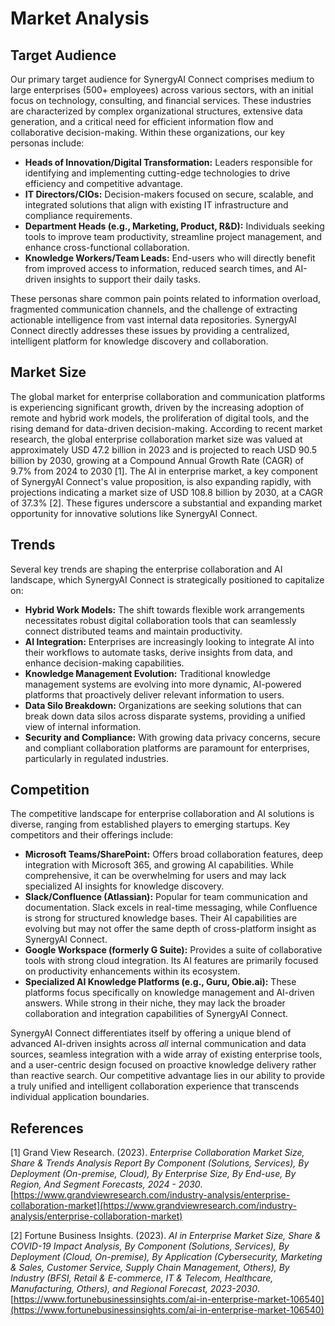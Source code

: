# Market Analysis

## Target Audience

Our primary target audience for SynergyAI Connect comprises medium to large enterprises (500+ employees) across various sectors, with an initial focus on technology, consulting, and financial services. These industries are characterized by complex organizational structures, extensive data generation, and a critical need for efficient information flow and collaborative decision-making. Within these organizations, our key personas include:

*   **Heads of Innovation/Digital Transformation:** Leaders responsible for identifying and implementing cutting-edge technologies to drive efficiency and competitive advantage.
*   **IT Directors/CIOs:** Decision-makers focused on secure, scalable, and integrated solutions that align with existing IT infrastructure and compliance requirements.
*   **Department Heads (e.g., Marketing, Product, R&D):** Individuals seeking tools to improve team productivity, streamline project management, and enhance cross-functional collaboration.
*   **Knowledge Workers/Team Leads:** End-users who will directly benefit from improved access to information, reduced search times, and AI-driven insights to support their daily tasks.

These personas share common pain points related to information overload, fragmented communication channels, and the challenge of extracting actionable intelligence from vast internal data repositories. SynergyAI Connect directly addresses these issues by providing a centralized, intelligent platform for knowledge discovery and collaboration.

## Market Size

The global market for enterprise collaboration and communication platforms is experiencing significant growth, driven by the increasing adoption of remote and hybrid work models, the proliferation of digital tools, and the rising demand for data-driven decision-making. According to recent market research, the global enterprise collaboration market size was valued at approximately USD 47.2 billion in 2023 and is projected to reach USD 90.5 billion by 2030, growing at a Compound Annual Growth Rate (CAGR) of 9.7% from 2024 to 2030 [1]. The AI in enterprise market, a key component of SynergyAI Connect's value proposition, is also expanding rapidly, with projections indicating a market size of USD 108.8 billion by 2030, at a CAGR of 37.3% [2]. These figures underscore a substantial and expanding market opportunity for innovative solutions like SynergyAI Connect.

## Trends

Several key trends are shaping the enterprise collaboration and AI landscape, which SynergyAI Connect is strategically positioned to capitalize on:

*   **Hybrid Work Models:** The shift towards flexible work arrangements necessitates robust digital collaboration tools that can seamlessly connect distributed teams and maintain productivity.
*   **AI Integration:** Enterprises are increasingly looking to integrate AI into their workflows to automate tasks, derive insights from data, and enhance decision-making capabilities.
*   **Knowledge Management Evolution:** Traditional knowledge management systems are evolving into more dynamic, AI-powered platforms that proactively deliver relevant information to users.
*   **Data Silo Breakdown:** Organizations are seeking solutions that can break down data silos across disparate systems, providing a unified view of internal information.
*   **Security and Compliance:** With growing data privacy concerns, secure and compliant collaboration platforms are paramount for enterprises, particularly in regulated industries.

## Competition

The competitive landscape for enterprise collaboration and AI solutions is diverse, ranging from established players to emerging startups. Key competitors and their offerings include:

*   **Microsoft Teams/SharePoint:** Offers broad collaboration features, deep integration with Microsoft 365, and growing AI capabilities. While comprehensive, it can be overwhelming for users and may lack specialized AI insights for knowledge discovery.
*   **Slack/Confluence (Atlassian):** Popular for team communication and documentation. Slack excels in real-time messaging, while Confluence is strong for structured knowledge bases. Their AI capabilities are evolving but may not offer the same depth of cross-platform insight as SynergyAI Connect.
*   **Google Workspace (formerly G Suite):** Provides a suite of collaborative tools with strong cloud integration. Its AI features are primarily focused on productivity enhancements within its ecosystem.
*   **Specialized AI Knowledge Platforms (e.g., Guru, Obie.ai):** These platforms focus specifically on knowledge management and AI-driven answers. While strong in their niche, they may lack the broader collaboration and integration capabilities of SynergyAI Connect.

SynergyAI Connect differentiates itself by offering a unique blend of advanced AI-driven insights across *all* internal communication and data sources, seamless integration with a wide array of existing enterprise tools, and a user-centric design focused on proactive knowledge delivery rather than reactive search. Our competitive advantage lies in our ability to provide a truly unified and intelligent collaboration experience that transcends individual application boundaries.

## References

[1] Grand View Research. (2023). *Enterprise Collaboration Market Size, Share & Trends Analysis Report By Component (Solutions, Services), By Deployment (On-premise, Cloud), By Enterprise Size, By End-use, By Region, And Segment Forecasts, 2024 - 2030*. [https://www.grandviewresearch.com/industry-analysis/enterprise-collaboration-market](https://www.grandviewresearch.com/industry-analysis/enterprise-collaboration-market)

[2] Fortune Business Insights. (2023). *AI in Enterprise Market Size, Share & COVID-19 Impact Analysis, By Component (Solutions, Services), By Deployment (Cloud, On-premise), By Application (Cybersecurity, Marketing & Sales, Customer Service, Supply Chain Management, Others), By Industry (BFSI, Retail & E-commerce, IT & Telecom, Healthcare, Manufacturing, Others), and Regional Forecast, 2023-2030*. [https://www.fortunebusinessinsights.com/ai-in-enterprise-market-106540](https://www.fortunebusinessinsights.com/ai-in-enterprise-market-106540)


